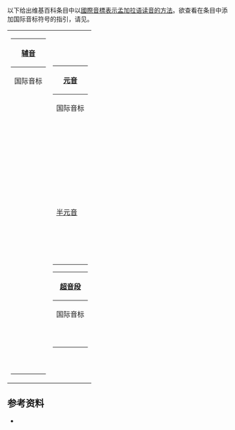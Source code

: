 以下给出维基百科条目中以[國際音標表示](../Page/國際音標.md "wikilink")[孟加拉语读音的方法](https://zh.wikipedia.org/wiki/孟加拉语 "wikilink")。欲查看在条目中添加国际音标符号的指引，请见。

<table>
<tbody>
<tr class="odd">
<td><table>
<thead>
<tr class="header">
<th><p><a href="../Page/辅音.md" title="wikilink">辅音</a></p></th>
</tr>
</thead>
<tbody>
<tr class="odd">
<td><p>国际音标</p></td>
</tr>
<tr class="even">
<td><p><big></big></p></td>
</tr>
<tr class="odd">
<td><p><big> </big></p></td>
</tr>
<tr class="even">
<td><p><big> </big></p></td>
</tr>
<tr class="odd">
<td><p><big> </big></p></td>
</tr>
<tr class="even">
<td><p><big></big></p></td>
</tr>
<tr class="odd">
<td><p><big> </big></p></td>
</tr>
<tr class="even">
<td><p><big></big></p></td>
</tr>
<tr class="odd">
<td><p><big> </big></p></td>
</tr>
<tr class="even">
<td><p><big></big></p></td>
</tr>
<tr class="odd">
<td><p><big> </big></p></td>
</tr>
<tr class="even">
<td><p><big></big></p></td>
</tr>
<tr class="odd">
<td><p><big></big></p></td>
</tr>
<tr class="even">
<td><p><big> </big></p></td>
</tr>
<tr class="odd">
<td><p><big></big></p></td>
</tr>
<tr class="even">
<td><p><big></big></p></td>
</tr>
<tr class="odd">
<td><p><big></big></p></td>
</tr>
<tr class="even">
<td><p><big></big></p></td>
</tr>
<tr class="odd">
<td><p><big></big></p></td>
</tr>
<tr class="even">
<td><p><big> </big></p></td>
</tr>
<tr class="odd">
<td><p><big></big></p></td>
</tr>
<tr class="even">
<td><p><big></big></p></td>
</tr>
<tr class="odd">
<td><p><big></big></p></td>
</tr>
<tr class="even">
<td><p><big></big></p></td>
</tr>
<tr class="odd">
<td><p><big> </big></p></td>
</tr>
<tr class="even">
<td><p><big> </big></p></td>
</tr>
<tr class="odd">
<td><p><big></big></p></td>
</tr>
<tr class="even">
<td><p><big> </big></p></td>
</tr>
<tr class="odd">
<td><p><big></big></p></td>
</tr>
<tr class="even">
<td><p><big> </big></p></td>
</tr>
</tbody>
</table></td>
<td><table>
<thead>
<tr class="header">
<th><p><a href="../Page/元音.md" title="wikilink">元音</a></p></th>
</tr>
</thead>
<tbody>
<tr class="odd">
<td><p>国际音标</p></td>
</tr>
<tr class="even">
<td><p><big> </big></p></td>
</tr>
<tr class="odd">
<td><p><big></big></p></td>
</tr>
<tr class="even">
<td><p><big> </big></p></td>
</tr>
<tr class="odd">
<td><p><big></big></p></td>
</tr>
<tr class="even">
<td><p><big> </big></p></td>
</tr>
<tr class="odd">
<td><p><big> </big></p></td>
</tr>
<tr class="even">
<td><p><big> </big></p></td>
</tr>
<tr class="odd">
<td><p><big> </big></p></td>
</tr>
<tr class="even">
<td><p><a href="../Page/半元音.md" title="wikilink">半元音</a></p></td>
</tr>
<tr class="odd">
<td><p><big> </big></p></td>
</tr>
<tr class="even">
<td><p><big> </big></p></td>
</tr>
<tr class="odd">
<td><p><big> </big></p></td>
</tr>
<tr class="even">
<td><p><big> </big></p></td>
</tr>
</tbody>
</table>
<table>
<thead>
<tr class="header">
<th><p><a href="https://zh.wikipedia.org/wiki/超音段成分" title="wikilink">超音段</a></p></th>
</tr>
</thead>
<tbody>
<tr class="odd">
<td><p>国际音标</p></td>
</tr>
<tr class="even">
<td><p><big> </big></p></td>
</tr>
<tr class="odd">
<td><p><big> </big></p></td>
</tr>
</tbody>
</table></td>
</tr>
</tbody>
</table>

## 参考资料

  -